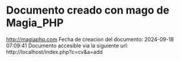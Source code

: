 # Documento creado con mago de Magia_PHP 
http://magiaphp.com 
Fecha de creacion del documento: 2024-09-18 07:09:41 
Documento accesible via la siguiente url:  
http://localhost/index.php?c=cv&a=add 

